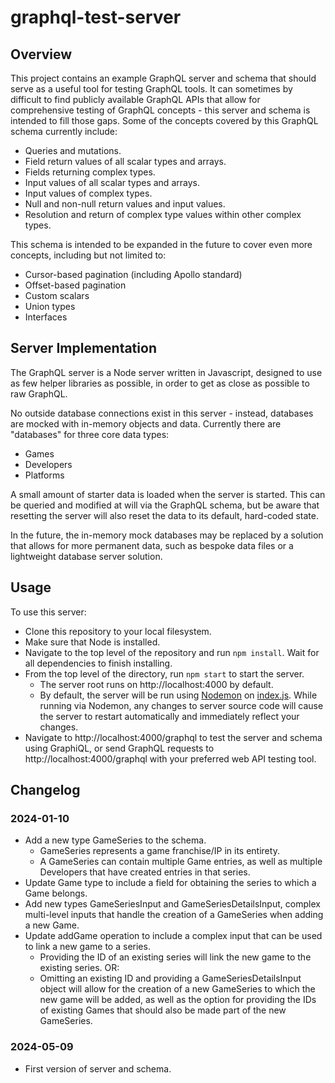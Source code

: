 # graphql-test-server

## Overview

This project contains an example GraphQL server and schema that should serve as a useful tool for testing GraphQL tools. It can sometimes by difficult to find publicly available GraphQL APIs that allow for comprehensive testing of GraphQL concepts - this server and schema is intended to fill those gaps. Some of the concepts covered by this GraphQL schema currently include:

- Queries and mutations.
- Field return values of all scalar types and arrays.
- Fields returning complex types.
- Input values of all scalar types and arrays.
- Input values of complex types.
- Null and non-null return values and input values.
- Resolution and return of complex type values within other complex types.

This schema is intended to be expanded in the future to cover even more concepts, including but not limited to:

- Cursor-based pagination (including Apollo standard)
- Offset-based pagination
- Custom scalars
- Union types
- Interfaces

## Server Implementation

The GraphQL server is a Node server written in Javascript, designed to use as few helper libraries as possible, in order to get as close as possible to raw GraphQL.

No outside database connections exist in this server - instead, databases are mocked with in-memory objects and data. Currently there are "databases" for three core data types:
- Games
- Developers
- Platforms

 A small amount of starter data is loaded when the server is started. This can be queried and modified at will via the GraphQL schema, but be aware that resetting the server will also reset the data to its default, hard-coded state.

 In the future, the in-memory mock databases may be replaced by a solution that allows for more permanent data, such as bespoke data files or a lightweight database server solution.

## Usage

To use this server:

- Clone this repository to your local filesystem.
- Make sure that Node is installed.
- Navigate to the top level of the repository and run `npm install`. Wait for all dependencies to finish installing.
- From the top level of the directory, run `npm start` to start the server.
  - The server root runs on http://localhost:4000 by default.
  - By default, the server will be run using [Nodemon](https://nodemon.io/) on [index.js](./index.js). While running via Nodemon, any changes to server source code will cause the server to restart automatically and immediately reflect your changes.
- Navigate to http://localhost:4000/graphql to test the server and schema using GraphiQL, or send GraphQL requests to http://localhost:4000/graphql with your preferred web API testing tool.

## Changelog

### 2024-01-10

- Add a new type GameSeries to the schema.
  - GameSeries represents a game franchise/IP in its entirety.
  - A GameSeries can contain multiple Game entries, as well as multiple Developers that have created entries in that series.
- Update Game type to include a field for obtaining the series to which a Game belongs.
- Add new types GameSeriesInput and GameSeriesDetailsInput, complex multi-level inputs that handle the creation of a GameSeries when adding a new Game.
- Update addGame operation to include a complex input that can be used to link a new game to a series.
  - Providing the ID of an existing series will link the new game to the existing series. OR:
  - Omitting an existing ID and providing a GameSeriesDetailsInput object will allow for the creation of a new GameSeries to which the new game will be added, as well as the option for providing the IDs of existing Games that should also be made part of the new GameSeries.

### 2024-05-09

- First version of server and schema.